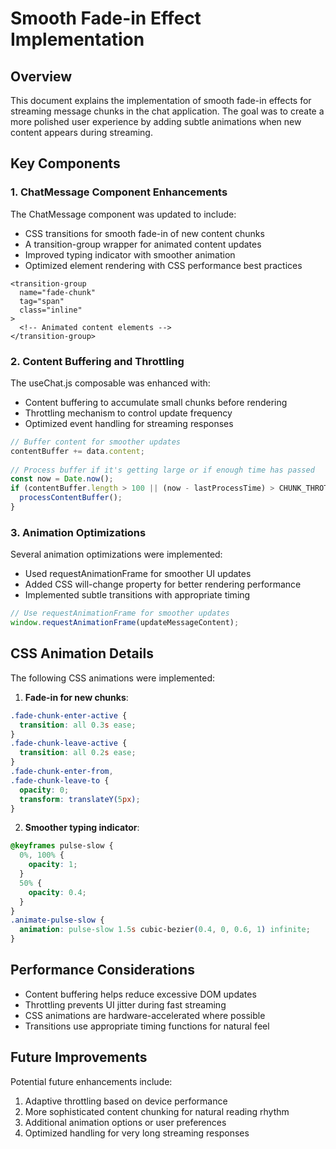 # Smooth Fade-in Effect Implementation

## Overview
This document explains the implementation of smooth fade-in effects for streaming message chunks in the chat application. The goal was to create a more polished user experience by adding subtle animations when new content appears during streaming.

## Key Components

### 1. ChatMessage Component Enhancements
The ChatMessage component was updated to include:
- CSS transitions for smooth fade-in of new content chunks
- A transition-group wrapper for animated content updates
- Improved typing indicator with smoother animation
- Optimized element rendering with CSS performance best practices

```vue
<transition-group 
  name="fade-chunk" 
  tag="span"
  class="inline"
>
  <!-- Animated content elements -->
</transition-group>
```

### 2. Content Buffering and Throttling
The useChat.js composable was enhanced with:
- Content buffering to accumulate small chunks before rendering
- Throttling mechanism to control update frequency
- Optimized event handling for streaming responses

```javascript
// Buffer content for smoother updates
contentBuffer += data.content;
  
// Process buffer if it's getting large or if enough time has passed
const now = Date.now();
if (contentBuffer.length > 100 || (now - lastProcessTime) > CHUNK_THROTTLE_MS) {
  processContentBuffer();
}
```

### 3. Animation Optimizations
Several animation optimizations were implemented:
- Used requestAnimationFrame for smoother UI updates
- Added CSS will-change property for better rendering performance
- Implemented subtle transitions with appropriate timing

```javascript
// Use requestAnimationFrame for smoother updates
window.requestAnimationFrame(updateMessageContent);
```

## CSS Animation Details
The following CSS animations were implemented:

1. **Fade-in for new chunks**:
```css
.fade-chunk-enter-active {
  transition: all 0.3s ease;
}
.fade-chunk-leave-active {
  transition: all 0.2s ease;
}
.fade-chunk-enter-from, 
.fade-chunk-leave-to {
  opacity: 0;
  transform: translateY(5px);
}
```

2. **Smoother typing indicator**:
```css
@keyframes pulse-slow {
  0%, 100% {
    opacity: 1;
  }
  50% {
    opacity: 0.4;
  }
}
.animate-pulse-slow {
  animation: pulse-slow 1.5s cubic-bezier(0.4, 0, 0.6, 1) infinite;
}
```

## Performance Considerations
- Content buffering helps reduce excessive DOM updates
- Throttling prevents UI jitter during fast streaming
- CSS animations are hardware-accelerated where possible
- Transitions use appropriate timing functions for natural feel

## Future Improvements
Potential future enhancements include:
1. Adaptive throttling based on device performance
2. More sophisticated content chunking for natural reading rhythm
3. Additional animation options or user preferences
4. Optimized handling for very long streaming responses